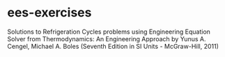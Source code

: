# ees-exercises

Solutions to Refrigeration Cycles problems using Engineering Equation Solver from Thermodynamics: An Engineering Approach
by Yunus A. Cengel, Michael A. Boles (Seventh Edition in SI Units - McGraw-Hill, 2011)
